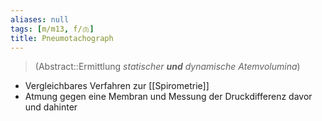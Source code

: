 ```yaml
---
aliases: null
tags: [m/m13, f/🫁]
title: Pneumotachograph
---
```

> (Abstract::Ermittlung *statischer **und** dynamische Atemvolumina*)
- Vergleichbares Verfahren zur [[Spirometrie]]
- Atmung gegen eine Membran und Messung der Druckdifferenz davor und dahinter


